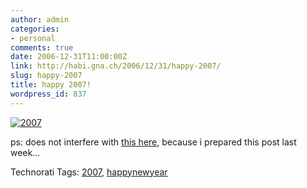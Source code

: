 ```yaml
---
author: admin
categories:
- personal
comments: true
date: 2006-12-31T11:00:00Z
link: http://habi.gna.ch/2006/12/31/happy-2007/
slug: happy-2007
title: happy 2007!
wordpress_id: 837
---
```


[![2007](http://habi.gna.ch/wp-content/uploads/2006/12/2007-tm.jpg)](http://habi.gna.ch/wp-content/uploads/2006/12/2007.jpg)

ps: does not interfere with [this here](http://habi.backpackit.com/pub/868074), because i prepared this post last week...



Technorati Tags: [2007](http://www.technorati.com/tag/2007), [happynewyear](http://www.technorati.com/tag/happynewyear)
